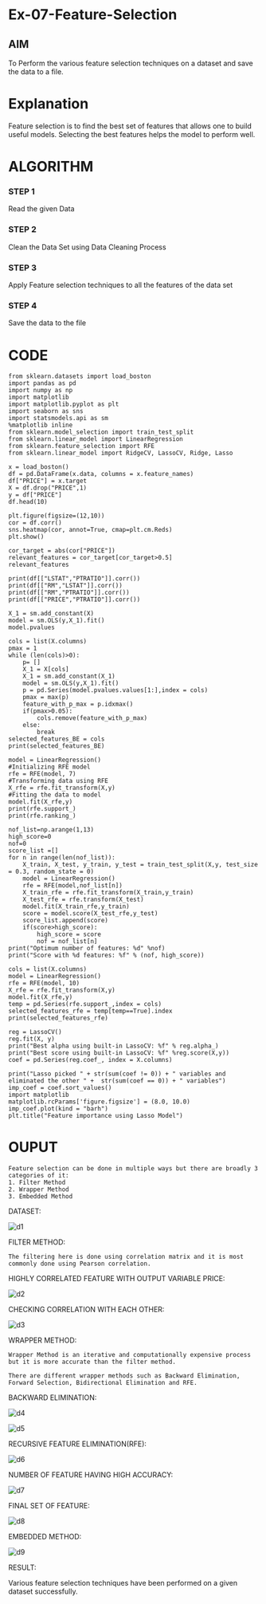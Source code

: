 # Ex-07-Feature-Selection
## AIM
To Perform the various feature selection techniques on a dataset and save the data to a file. 

# Explanation
Feature selection is to find the best set of features that allows one to build useful models.
Selecting the best features helps the model to perform well. 

# ALGORITHM
### STEP 1
Read the given Data
### STEP 2
Clean the Data Set using Data Cleaning Process
### STEP 3
Apply Feature selection techniques to all the features of the data set
### STEP 4
Save the data to the file


# CODE
```
from sklearn.datasets import load_boston
import pandas as pd
import numpy as np
import matplotlib
import matplotlib.pyplot as plt
import seaborn as sns
import statsmodels.api as sm
%matplotlib inline
from sklearn.model_selection import train_test_split
from sklearn.linear_model import LinearRegression
from sklearn.feature_selection import RFE
from sklearn.linear_model import RidgeCV, LassoCV, Ridge, Lasso
```
```
x = load_boston()
df = pd.DataFrame(x.data, columns = x.feature_names)
df["PRICE"] = x.target
X = df.drop("PRICE",1) 
y = df["PRICE"]          
df.head(10)
```
```
plt.figure(figsize=(12,10))
cor = df.corr()
sns.heatmap(cor, annot=True, cmap=plt.cm.Reds)
plt.show()
```
```
cor_target = abs(cor["PRICE"])
relevant_features = cor_target[cor_target>0.5]
relevant_features
```
```
print(df[["LSTAT","PTRATIO"]].corr())
print(df[["RM","LSTAT"]].corr())
print(df[["RM","PTRATIO"]].corr())
print(df[["PRICE","PTRATIO"]].corr())
```
```
X_1 = sm.add_constant(X)
model = sm.OLS(y,X_1).fit()
model.pvalues
```
```
cols = list(X.columns)
pmax = 1
while (len(cols)>0):
    p= []
    X_1 = X[cols]
    X_1 = sm.add_constant(X_1)
    model = sm.OLS(y,X_1).fit()
    p = pd.Series(model.pvalues.values[1:],index = cols)      
    pmax = max(p)
    feature_with_p_max = p.idxmax()
    if(pmax>0.05):
        cols.remove(feature_with_p_max)
    else:
        break
selected_features_BE = cols
print(selected_features_BE)
```
```
model = LinearRegression()
#Initializing RFE model
rfe = RFE(model, 7)
#Transforming data using RFE
X_rfe = rfe.fit_transform(X,y)  
#Fitting the data to model
model.fit(X_rfe,y)
print(rfe.support_)
print(rfe.ranking_)
```
```
nof_list=np.arange(1,13)            
high_score=0
nof=0           
score_list =[]
for n in range(len(nof_list)):
    X_train, X_test, y_train, y_test = train_test_split(X,y, test_size = 0.3, random_state = 0)
    model = LinearRegression()
    rfe = RFE(model,nof_list[n])
    X_train_rfe = rfe.fit_transform(X_train,y_train)
    X_test_rfe = rfe.transform(X_test)
    model.fit(X_train_rfe,y_train)
    score = model.score(X_test_rfe,y_test)
    score_list.append(score)
    if(score>high_score):
        high_score = score
        nof = nof_list[n]
print("Optimum number of features: %d" %nof)
print("Score with %d features: %f" % (nof, high_score))
```
```
cols = list(X.columns)
model = LinearRegression()
rfe = RFE(model, 10)             
X_rfe = rfe.fit_transform(X,y)  
model.fit(X_rfe,y)              
temp = pd.Series(rfe.support_,index = cols)
selected_features_rfe = temp[temp==True].index
print(selected_features_rfe)
```
```
reg = LassoCV()
reg.fit(X, y)
print("Best alpha using built-in LassoCV: %f" % reg.alpha_)
print("Best score using built-in LassoCV: %f" %reg.score(X,y))
coef = pd.Series(reg.coef_, index = X.columns)
```
```
print("Lasso picked " + str(sum(coef != 0)) + " variables and eliminated the other " +  str(sum(coef == 0)) + " variables")
imp_coef = coef.sort_values()
import matplotlib
matplotlib.rcParams['figure.figsize'] = (8.0, 10.0)
imp_coef.plot(kind = "barh")
plt.title("Feature importance using Lasso Model")
```
# OUPUT

```
Feature selection can be done in multiple ways but there are broadly 3 categories of it:
1. Filter Method
2. Wrapper Method
3. Embedded Method
```

DATASET:

![d1](https://user-images.githubusercontent.com/119559844/234180495-7ac5423e-bbcb-4f23-9fbd-e2e0213e8c7c.png)

FILTER METHOD:
```
The filtering here is done using correlation matrix and it is most commonly done using Pearson correlation.
```
HIGHLY CORRELATED FEATURE WITH OUTPUT VARIABLE PRICE:

![d2 ](https://user-images.githubusercontent.com/119559844/234180584-bd55abbe-3f20-4b7b-8748-871fb841063a.png)

CHECKING CORRELATION WITH EACH OTHER:

![d3 ](https://user-images.githubusercontent.com/119559844/234180593-46ca847e-eea2-4d2a-b3fe-2c0afccdbc25.png)

WRAPPER METHOD:

```
Wrapper Method is an iterative and computationally expensive process but it is more accurate than the filter method.

There are different wrapper methods such as Backward Elimination, Forward Selection, Bidirectional Elimination and RFE.
```
BACKWARD ELIMINATION:

![d4](https://user-images.githubusercontent.com/119559844/234180602-2a9effbc-7fdd-492a-bc5b-6ce830880990.png)

![d5](https://user-images.githubusercontent.com/119559844/234180613-3eb9cec5-43e2-43fc-9bd3-0b7a66c4bb20.png)

RECURSIVE FEATURE ELIMINATION(RFE):

![d6](https://user-images.githubusercontent.com/119559844/234180624-16e2d1dc-8371-4766-9f50-932fa8264c50.png)

NUMBER OF FEATURE HAVING HIGH ACCURACY:

![d7](https://user-images.githubusercontent.com/119559844/234180627-2a86e228-9d2f-40de-ae60-3825826dfd8d.png)

FINAL SET OF FEATURE:

![d8](https://user-images.githubusercontent.com/119559844/234180638-beaa20ed-a6a5-4303-b5e0-6e601a53a9ae.png)

EMBEDDED METHOD:

![d9](https://user-images.githubusercontent.com/119559844/234180646-6198293f-0ece-4861-80eb-2d937eed6ea1.png)



RESULT:

Various feature selection techniques have been performed on a given dataset successfully.
